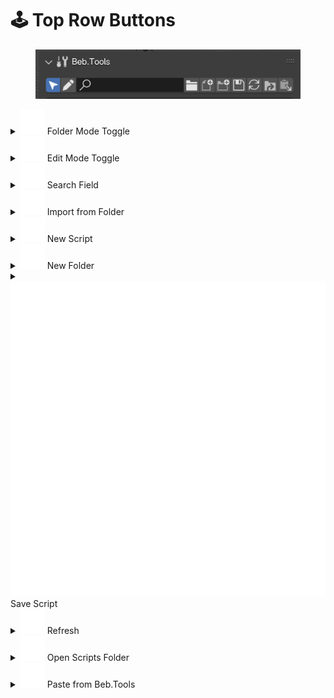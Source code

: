 # 🕹️ Top Row Buttons

<figure><img src="../../.gitbook/assets/image (4).png" alt=""><figcaption></figcaption></figure>

<details>

<summary><img src="../../.gitbook/assets/restrict_select_off (1).svg" alt="" data-size="line"> Folder Mode Toggle</summary>

Turns on easy folder clicking—open folders with one click!

</details>

<details>

<summary><img src="../../.gitbook/assets/greasepencil.svg" alt="" data-size="line"> Edit Mode Toggle</summary>

When enabled, lets you move, rename, or delete scripts—organizing your experience.\
\
Enable Edit Mode, Select a Folder or Script. You will see additional options.

</details>

<details>

<summary><img src="../../.gitbook/assets/viewzoom (1).svg" alt="" data-size="line"> Search Field</summary>

Find scripts fast—just type a name and watch it pop up!\
\
This feature will search all folders (including subfolders).

</details>

<details>

<summary><img src="../../.gitbook/assets/file_folder (1).svg" alt="" data-size="line"> Import from Folder</summary>

Grabs all scripts from a folder on your computer.\
\
This feature will search all folders and subfolders of the selected path and unzip all .zip files to search them for scripts.

</details>

<details>

<summary><img src="../../.gitbook/assets/file_new.svg" alt="" data-size="line"> New Script</summary>

Creates a .py script within the Blender Addon.\
\
Useful for pasting in code snippets from your favorite AI.

</details>

<details>

<summary><img src="../../.gitbook/assets/new_folder.svg" alt="" data-size="line"> New Folder</summary>

Adds a folder to the Blender Addon to keep your scripts neat and tidy!

</details>

<details>

<summary><img src="../../.gitbook/assets/blender_icon_file_tick.svg" alt="" data-size="line"> Save Script</summary>

Saves the contents of the active Text Editor.

</details>

<details>

<summary><img src="../../.gitbook/assets/file_refresh.svg" alt="" data-size="line"> Refresh</summary>

Refreshes the Addon to reload all of your scripts.\
\
Useful if doing manual changes to the Addon.

</details>

<details>

<summary><img src="../../.gitbook/assets/folder_redirect.svg" alt="" data-size="line"> Open Scripts Folder</summary>

Opens the folder where your scripts live on your computer.

</details>

<details>

<summary><img src="../../.gitbook/assets/paste_down.svg" alt="" data-size="line"> Paste from Beb.Tools</summary>

Paste a script from Beb.Tools to download the .py Script and .txt Read Me at the same time.

</details>
